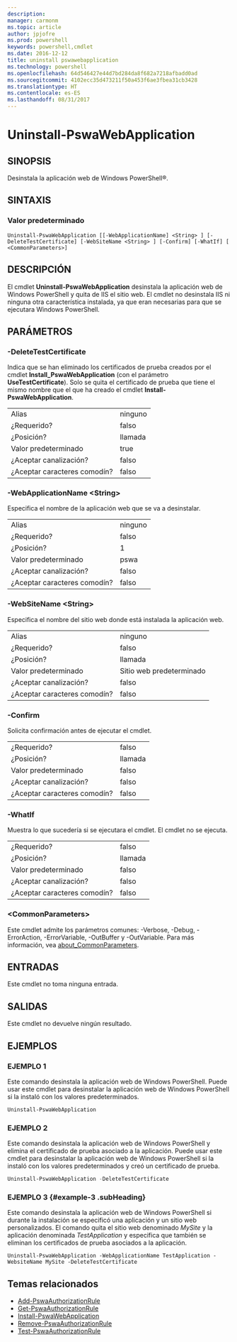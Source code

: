 ```yaml
---
description: 
manager: carmonm
ms.topic: article
author: jpjofre
ms.prod: powershell
keywords: powershell,cmdlet
ms.date: 2016-12-12
title: uninstall pswawebapplication
ms.technology: powershell
ms.openlocfilehash: 64d546427e44d7bd284da8f682a7218afbadd0ad
ms.sourcegitcommit: 4102ecc35d473211f50a453f6ae3fbea31cb3428
ms.translationtype: HT
ms.contentlocale: es-ES
ms.lasthandoff: 08/31/2017
---
```

#  <a name="uninstall-pswawebapplication"></a>Uninstall-PswaWebApplication

##  <a name="synopsis"></a>SINOPSIS

Desinstala la aplicación web de Windows PowerShell®.

## <a name="syntax"></a>SINTAXIS

###  <a name="default"></a>Valor predeterminado
```
Uninstall-PswaWebApplication [[-WebApplicationName] <String> ] [-DeleteTestCertificate] [-WebSiteName <String> ] [-Confirm] [-WhatIf] [ <CommonParameters>]
```

## <a name="description"></a>DESCRIPCIÓN

El cmdlet **Uninstall-PswaWebApplication** desinstala la aplicación web de Windows PowerShell y quita de IIS el sitio web. El cmdlet no desinstala IIS ni ninguna otra característica instalada, ya que eran necesarias para que se ejecutara Windows PowerShell.

## <a name="parameters"></a>PARÁMETROS

### <a name="-deletetestcertificate"></a>-DeleteTestCertificate

Indica que se han eliminado los certificados de prueba creados por el cmdlet **Install\_PswaWebApplication** (con el parámetro **UseTestCertificate**).
Solo se quita el certificado de prueba que tiene el mismo nombre que el que ha creado el cmdlet **Install-PswaWebApplication**.

|||  
|-|-|
| Alias                              | ninguno                                 |
| ¿Requerido?                            | falso                                |
| ¿Posición?                            | llamada                                |
| Valor predeterminado                        | true                                 |
| ¿Aceptar canalización?               | falso                                |
| ¿Aceptar caracteres comodín?          | falso                                |

### <a name="-webapplicationname-ltstringgt"></a>-WebApplicationName &lt;String&gt;

Especifica el nombre de la aplicación web que se va a desinstalar.

|||  
|-|-|
| Alias                              | ninguno                                 |
| ¿Requerido?                            | falso                                |
| ¿Posición?                            | 1                                    |
| Valor predeterminado                        | pswa                                 |
| ¿Aceptar canalización?               | falso                                |
| ¿Aceptar caracteres comodín?          | falso                                |

### <a name="-websitename-ltstringgt"></a>-WebSiteName &lt;String&gt;

Especifica el nombre del sitio web donde está instalada la aplicación web.

|||  
|-|-|
| Alias                              | ninguno                                 |
| ¿Requerido?                            | falso                                |
| ¿Posición?                            | llamada                                |
| Valor predeterminado                        | Sitio web predeterminado                     |
| ¿Aceptar canalización?               | falso                                |
| ¿Aceptar caracteres comodín?          | falso                                |

### <a name="-confirm"></a>-Confirm

Solicita confirmación antes de ejecutar el cmdlet.

|||  
|-|-|
| ¿Requerido?                            | falso                                |
| ¿Posición?                            | llamada                                |
| Valor predeterminado                        | falso                                |
| ¿Aceptar canalización?               | falso                                |
| ¿Aceptar caracteres comodín?          | falso                                |

### <a name="-whatif"></a>-WhatIf

Muestra lo que sucedería si se ejecutara el cmdlet.
El cmdlet no se ejecuta.

|||  
|-|-|
| ¿Requerido?                            | falso                                |
| ¿Posición?                            | llamada                                |
| Valor predeterminado                        | falso                                |
| ¿Aceptar canalización?               | falso                                |
| ¿Aceptar caracteres comodín?          | falso                                |

### <a name="ltcommonparametersgt"></a>&lt;CommonParameters&gt;

Este cmdlet admite los parámetros comunes: -Verbose, -Debug, -ErrorAction, -ErrorVariable, -OutBuffer y -OutVariable.
Para más información, vea [about_CommonParameters](http://go.microsoft.com/fwlink/p/?LinkID=113216).

## <a name="inputs"></a>ENTRADAS

Este cmdlet no toma ninguna entrada.

## <a name="outputs"></a>SALIDAS

Este cmdlet no devuelve ningún resultado.

## <a name="examples"></a>EJEMPLOS

### <a name="example-1"></a>EJEMPLO 1

Este comando desinstala la aplicación web de Windows PowerShell.
Puede usar este cmdlet para desinstalar la aplicación web de Windows PowerShell si la instaló con los valores predeterminados.

```PowerShell
Uninstall-PswaWebApplication
```

### <a name="example-2"></a>EJEMPLO 2

Este comando desinstala la aplicación web de Windows PowerShell y elimina el certificado de prueba asociado a la aplicación.
Puede usar este cmdlet para desinstalar la aplicación web de Windows PowerShell si la instaló con los valores predeterminados y creó un certificado de prueba.

```PowerShell
Uninstall-PswaWebApplication -DeleteTestCertificate
```

### <a name="example-3-example-3-subheading"></a>EJEMPLO 3 {#example-3 .subHeading}

Este comando desinstala la aplicación web de Windows PowerShell si durante la instalación se especificó una aplicación y un sitio web personalizados.
El comando quita el sitio web denominado *MySite* y la aplicación denominada *TestApplication* y especifica que también se eliminan los certificados de prueba asociados a la aplicación.

```
Uninstall-PswaWebApplication -WebApplicationName TestApplication -WebsiteName MySite -DeleteTestCertificate
```

##  <a name="related-topics"></a>Temas relacionados

-  [Add-PswaAuthorizationRule](add-pswaauthorizationrule.md)
-  [Get-PswaAuthorizationRule](get-pswaauthorizationrule.md)
-  [Install-PswaWebApplication](install-pswawebapplication.md)
-  [Remove-PswaAuthorizationRule](remove-pswaauthorizationrule.md)
-  [Test-PswaAuthorizationRule](test-pswaauthorizationrule.md)
